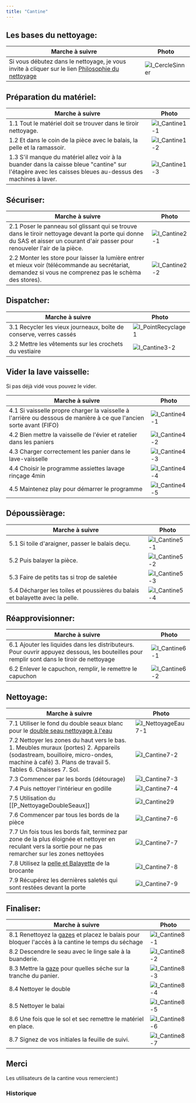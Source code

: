 ```yaml
---
title: "Cantine"
---
```


## Les bases du nettoyage:
| Marche à suivre | Photo |
|---|---|
|Si vous débutez dans le nettoyage, je vous invite à cliquer sur le lien [Philosophie du nettoyage](/notes/nettoyage/philosophieNettoyage.md)|![I_CercleSinner](/notes/pieces_jointes/images/i_nettoyage/I_CercleSinner.jpg)|
## Préparation du matériel:
| Marche à suivre | Photo |
|---|---|
|1.1 Tout le matériel doit se trouver dans le tiroir nettoyage.|![I_Cantine1-1](/notes/pieces_jointes/images/i_nettoyage/i_cantine/I_Cantine1-1.jpg)|
|1.2 Et dans le coin de la pièce avec le balais, la pelle et la ramassoir.|![I_Cantine1-2](/notes/pieces_jointes/images/i_nettoyage/i_cantine/I_Cantine1-2_8-6.jpg)|
|1.3 S'il manque du matériel allez voir à la buander dans la caisse bleue "cantine" sur l'étagère avec les caisses bleues au-dessus des machines à laver.|![I_Cantine1-3](/notes/pieces_jointes/images/i_nettoyage/i_cantine/I_Cantine1-3.jpg)|
## Sécuriser:
| Marche à suivre | Photo |
|---|---|
|2.1 Poser le panneau sol glissant qui se trouve dans le tiroir nettoyage devant la porte qui donne du SAS et aisser un courant d'air passer pour renouveler l'air de la pièce.|![I_Cantine2-1](/notes/pieces_jointes/images/i_nettoyage/i_cantine/I_Cantine2-1.jpg)|
|2.2 Monter les store pour laisser la lumière entrer et mieux voir (télécommande au secrétariat, demandez si vous ne comprenez pas le schèma des stores).|![I_Cantine2-2](/notes/pieces_jointes/images/i_nettoyage/i_cantine/I_Cantine2-2.jpg)|
## Dispatcher:
| Marche à suivre | Photo |
|---|---|
|3.1 Recycler les vieux journeaux, boîte de conserve, verres cassés|![I_PointRecyclage1](notes/pieces_jointes/images/i_gestionMatieres/i_pointRecyclage/I_PointRecyclage1.jpg)|
|3.2 Mettre les vêtements sur les crochets du vestiaire|![I_Cantine3-2](/notes/pieces_jointes/images/i_nettoyage/i_cantine/I_Cantine3-2.jpg)|
## Vider la lave vaisselle:
Si pas déjà vidé vous pouvez le vider.

| Marche à suivre | Photo |
|---|---|
|4.1 Si vaisselle propre charger la vaisselle à l'arrière ou dessous de manière à ce que l'ancien sorte avant (FIFO)|![I_Cantine4-1](/notes/pieces_jointes/images/i_nettoyage/i_cantine/I_Cantine4-1.jpg)|
|4.2 Bien mettre la vaisselle de l'évier et ratelier dans les paniers|![I_Cantine4-2](/notes/pieces_jointes/images/i_nettoyage/i_cantine/I_Cantine4-2.jpg)|
|4.3 Charger correctement les panier dans le lave-vaisselle|![I_Cantine4-3](/notes/pieces_jointes/images/i_nettoyage/i_cantine/I_Cantine4-3.jpg)|
|4.4 Choisir le programme assiettes lavage rinçage 4min|![I_Cantine4-4](/notes/pieces_jointes/images/i_nettoyage/i_cantine/I_Cantine4-4.jpg)|
|4.5 Maintenez play pour démarrer le programme|![I_Cantine4-5](/notes/pieces_jointes/images/i_nettoyage/i_cantine/I_Cantine4-5.jpg)|
## Dépoussièrage:
| Marche à suivre | Photo |
|---|---|
|5.1 Si toile d'araigner, passer le balais deçu.|![I_Cantine5-1](/notes/pieces_jointes/images/i_nettoyage/i_cantine/I_Cantine5-1.jpg)| 
|5.2 Puis balayer la pièce.|![I_Cantine5-2](/notes/pieces_jointes/images/i_nettoyage/i_cantine/I_Cantine5-2.jpg)|
|5.3 Faire de petits tas si trop de saletée|![I_Cantine5-3](/notes/pieces_jointes/images/i_nettoyage/i_cantine/I_Cantine5-3.jpg)|
|5.4 Décharger les toiles et poussières du balais et balayette avec la pelle.|![I_Cantine5-4](/notes/pieces_jointes/images/i_nettoyage/i_cantine/I_Cantine5-4.jpg)|
## Réapprovisionner:
| Marche à suivre | Photo |
|---|---|
|6.1 Ajouter les liquides dans les distributeurs. Pour ouvrir appuyez dessous, les bouteilles pour remplir sont dans le tiroir de nettoyage|![I_Cantine6-1](/notes/pieces_jointes/images/i_nettoyage/i_cantine/I_Cantine6-1.jpg)|
|6.2 Enlever le capuchon, remplir, le remettre le capuchon|![I_Cantine6-2](/notes/pieces_jointes/images/i_nettoyage/i_cantine/I_Cantine6-2.jpg)|
## Nettoyage:
| Marche à suivre | Photo |
|---|---|
|7.1 Utiliser le fond du double seaux blanc pour le [double seau nettoyage à l'eau](/notes/formation/P_NettoyageSurfaceAvecFondDoubleSeaux.md)|![I_NettoyageEau7-1](/notes/pieces_jointes/images/i_nettoyage/i_eauSurface/I_surfaceEau7-1_1-1.jpg)|
|7.2 Nettoyer les zones du haut vers le bas. 1. Meubles muraux (portes) 2. Appareils (sodastream, bouilloire, micro-ondes, machine à café) 3. Plans de travail 5. Tables 6. Chaisses 7. Sol.|![I_Cantine7-2](/notes/pieces_jointes/images/i_nettoyage/i_cantine/I_Cantine7-2.jpg)|
|7.3 Commencer par les bords (détourage)|![I_Cantine7-3](/notes/pieces_jointes/images/i_nettoyage/i_cantine/I_Cantine7-3.jpg)|
|7.4 Puis nettoyer l'intérieur en godille|![I_Cantine7-4](/notes/pieces_jointes/images/i_nettoyage/i_cantine/I_Cantine7-4.jpg)|
|7.5 Utilisation du [[P_NettoyageDoubleSeaux]]|![I_Cantine29](/notes/pieces_jointes/images/i_nettoyage/i_doubleSeaux/I_DoubleSeaux2-3_7-5.jpg)|
|7.6 Commencer par tous les bords de la pièce|![I_Cantine7-6](/notes/pieces_jointes/images/i_nettoyage/i_cantine/I_Cantine7-6.jpg)|
|7.7 Un fois tous les bords fait, terminez par zone de la plus éloignée et nettoyer en reculant vers la sortie pour ne pas remarcher sur les zones nettoyées|![I_Cantine7-7](/notes/pieces_jointes/images/i_nettoyage/i_cantine/I_Cantine7-7.jpg)|
|7.8 Utilisez la [pelle et Balayette](/notes/nettoyage/outils/balaisPelleBalayette.md) de la brocante|![I_Cantine7-8](/notes/pieces_jointes/images/i_nettoyage/i_cantine/I_Cantine7-8.jpg)|
|7.9 Récupérez les dernières saletés qui sont restées devant la porte|![I_Cantine7-9](/notes/pieces_jointes/images/i_nettoyage/i_cantine/I_Cantine7-9.jpg)|
## Finaliser:
| Marche à suivre | Photo |
|---|---|
|8.1 Renettoyez la [gazes](/notes/nettoyage/outils/gazes.md) et placez le balais pour bloquer l'accès à la cantine le temps du séchage|![I_Cantine8-1](/notes/pieces_jointes/images/i_nettoyage/i_cantine/I_Cantine8-1.jpg)|
|8.2 Descendre le seau avec le linge sale à la buanderie.|![I_Cantine8-2](/notes/pieces_jointes/images/i_nettoyage/i_cantine/I_Cantine8-2.jpg)|
|8.3 Mettre la [gaze](/notes/nettoyage/outils/gazes.md) pour quelles séche sur la tranche du panier.|![I_Cantine8-3](/notes/pieces_jointes/images/i_nettoyage/i_cantine/I_Cantine8-3.jpg)|
|8.4 Nettoyer le double|![I_Cantine8-4](/notes/pieces_jointes/images/i_nettoyage/i_cantine/I_Cantine8-4.jpg)|
|8.5 Nettoyer le balai|![I_Cantine8-5](/notes/pieces_jointes/images/i_nettoyage/i_cantine/I_Cantine8-5.jpg)|
|8.6 Une fois que le sol et sec remettre le matériel en place.|![I_Cantine8-6](/notes/pieces_jointes/images/i_nettoyage/i_cantine/I_Cantine1-2_8-6.jpg)|
|8.7 Signez de vos initiales la feuille de suivi.|![I_Cantine8-7](/notes/pieces_jointes/images/i_nettoyage/i_cantine/I_Cantine8-7.jpg)| 
## Merci
Les utilisateurs de la cantine vous remercient:)
### Historique
